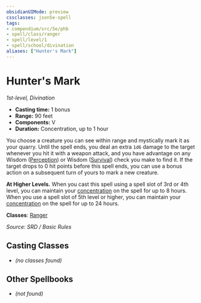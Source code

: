 ```yaml
---
obsidianUIMode: preview
cssclasses: json5e-spell
tags:
- compendium/src/5e/phb
- spell/class/ranger
- spell/level/1
- spell/school/divination
aliases: ["Hunter's Mark"]
---
```

# Hunter's Mark
*1st-level, Divination*  

- **Casting time:** 1 bonus
- **Range:** 90 feet
- **Components:** V
- **Duration:** Concentration, up to 1 hour

You choose a creature you can see within range and mystically mark it as your quarry. Until the spell ends, you deal an extra `1d6` damage to the target whenever you hit it with a weapon attack, and you have advantage on any Wisdom ([Perception](rules/skills.md#Perception)) or Wisdom ([Survival](rules/skills.md#Survival)) check you make to find it. If the target drops to 0 hit points before this spell ends, you can use a bonus action on a subsequent turn of yours to mark a new creature.

**At Higher Levels.** When you cast this spell using a spell slot of 3rd or 4th level, you can maintain your [concentration](rules/conditions.md#concentration) on the spell for up to 8 hours. When you use a spell slot of 5th level or higher, you can maintain your [concentration](rules/conditions.md#concentration) on the spell for up to 24 hours.

**Classes**: [Ranger](compendium/classes/ranger.md)

*Source: SRD / Basic Rules*

## Casting Classes
- *(no classes found)*

## Other Spellbooks
- *(not found)*
